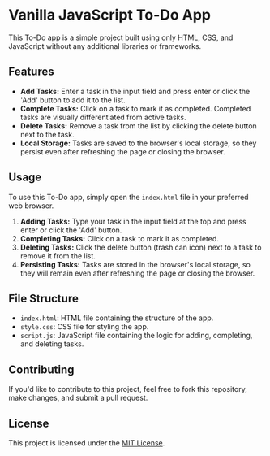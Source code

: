 # Vanilla JavaScript To-Do App

This To-Do app is a simple project built using only HTML, CSS, and JavaScript without any additional libraries or frameworks.

## Features

- **Add Tasks:** Enter a task in the input field and press enter or click the 'Add' button to add it to the list.
- **Complete Tasks:** Click on a task to mark it as completed. Completed tasks are visually differentiated from active tasks.
- **Delete Tasks:** Remove a task from the list by clicking the delete button next to the task.
- **Local Storage:** Tasks are saved to the browser's local storage, so they persist even after refreshing the page or closing the browser.

## Usage

To use this To-Do app, simply open the `index.html` file in your preferred web browser.

1. **Adding Tasks:** Type your task in the input field at the top and press enter or click the 'Add' button.
2. **Completing Tasks:** Click on a task to mark it as completed.
3. **Deleting Tasks:** Click the delete button (trash can icon) next to a task to remove it from the list.
4. **Persisting Tasks:** Tasks are stored in the browser's local storage, so they will remain even after refreshing the page or closing the browser.

## File Structure

- `index.html`: HTML file containing the structure of the app.
- `style.css`: CSS file for styling the app.
- `script.js`: JavaScript file containing the logic for adding, completing, and deleting tasks.

## Contributing

If you'd like to contribute to this project, feel free to fork this repository, make changes, and submit a pull request.

## License

This project is licensed under the [MIT License](LICENSE.md).
